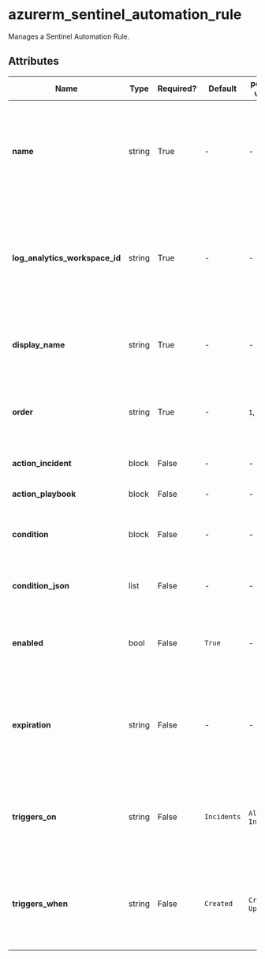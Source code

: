 # azurerm_sentinel_automation_rule

Manages a Sentinel Automation Rule.

## Attributes

| Name | Type | Required? | Default  | possible values | Description |
| ---- | ---- | --------- | -------- | ----------- | ----------- |
| **name** | string | True | -  |  -  | The UUID which should be used for this Sentinel Automation Rule. Changing this forces a new Sentinel Automation Rule to be created. | 
| **log_analytics_workspace_id** | string | True | -  |  -  | The ID of the Log Analytics Workspace where this Sentinel applies to. Changing this forces a new Sentinel Automation Rule to be created. | 
| **display_name** | string | True | -  |  -  | The display name which should be used for this Sentinel Automation Rule. | 
| **order** | string | True | -  |  `1`, `1000`  | The order of this Sentinel Automation Rule. Possible values varies between `1` and `1000`. | 
| **action_incident** | block | False | -  |  -  | One or more `action_incident` blocks. | 
| **action_playbook** | block | False | -  |  -  | One or more `action_playbook` blocks. | 
| **condition** | block | False | -  |  -  | (Optional / **Deprecated** ) One or more `condition` blocks. | 
| **condition_json** | list | False | -  |  -  | A JSON array of one or more condition JSON objects as is defined [here](https://learn.microsoft.com/en-us/rest/api/securityinsights/preview/automation-rules/create-or-update?tabs=HTTP#automationruletriggeringlogic). | 
| **enabled** | bool | False | `True`  |  -  | Whether this Sentinel Automation Rule is enabled? Defaults to `true`. | 
| **expiration** | string | False | -  |  -  | The time in RFC3339 format of kind `UTC` that determines when this Automation Rule should expire and be disabled. | 
| **triggers_on** | string | False | `Incidents`  |  `Alerts`, `Incidents`  | Specifies what triggers this automation rule. Possible values are `Alerts` and `Incidents`. Defaults to `Incidents`. | 
| **triggers_when** | string | False | `Created`  |  `Created`, `Updated`  | Specifies when will this automation rule be triggered. Possible values are `Created` and `Updated`. Defaults to `Created`. | 

